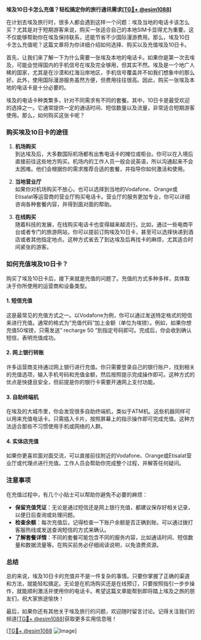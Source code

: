 **埃及10日卡怎么充值？轻松搞定你的旅行通讯需求[[TG💪+ @esim1088](https://t.me/s/esim1088)]**

在计划去埃及旅行时，很多人都会遇到这样一个问题：埃及当地的电话卡该怎么买？尤其是对于短期游客来说，购买一张适合自己的本地SIM卡显得尤为重要。这不仅能够帮助你在埃及保持联系，还能节省不少国际漫游费用。那么，埃及10日卡怎么充值呢？这篇文章将为你详细介绍如何选择、购买以及充值埃及10日卡。

首先，让我们来了解一下为什么需要一张埃及本地的电话卡。如果你是第一次去埃及，可能会觉得国内的手机信号在埃及完全够用，但其实不然。埃及是一个地广人稀的国家，尤其是在沙漠和红海沿岸地区，手机信号覆盖并不如我们想象中的那么好。此外，使用国际漫游服务虽然方便，但费用往往很高。因此，购买一张埃及本地的电话卡是十分必要的。

埃及的电话卡种类繁多，针对不同需求有不同的套餐。其中，10日卡是最受欢迎的选择之一。它通常提供一定的通话时间、短信数量以及流量，非常适合短期游客使用。那么，如何购买这张卡呢？

### 购买埃及10日卡的途径

1. **机场购买**  
   到达埃及后，大多数国际机场都有出售电话卡的摊位或柜台。你可以在入境后直接前往这些地方购买。机场内的工作人员一般会说英语，所以沟通起来不会太困难。他们会根据你的需求推荐合适的套餐，并指导你如何激活和使用。

2. **当地营业厅**  
   如果你对机场购买不放心，也可以选择到当地的Vodafone、Orange或Etisalat等运营商的营业厅购买电话卡。营业厅的服务更加专业，你可以详细咨询各种套餐内容，并得到面对面的帮助。

3. **在线购买**  
   随着科技的发展，在线购买电话卡也变得越来越流行。比如，通过一些电商平台或者专门的旅游网站，你可以提前订购埃及10日卡，甚至可以选择快递到酒店或者其他指定地点。这种方式省去了到达埃及后再找卡的麻烦，尤其适合时间紧张的游客。

### 如何充值埃及10日卡？

购买了埃及10日卡后，接下来就是充值的问题了。充值的方式多种多样，具体取决于你所使用的运营商和设备类型。

#### 1. 短信充值
这是最常见的充值方式之一。以Vodafone为例，你可以通过发送特定格式的短信来进行充值。通常的格式为“充值代码”加上金额（单位为埃镑）。例如，如果你想充值50埃镑，只需发送“ recharge 50 ”到指定号码即可。完成后，你会收到确认短信，表明充值成功。

#### 2. 网上银行转账
许多运营商支持通过网上银行进行充值。你只需要登录自己的银行账户，找到相关的充值选项，输入手机号码和充值金额，然后按照提示完成操作即可。这种方式的优点是快捷且安全，但前提是你的银行卡需要开通网上支付功能。

#### 3. 自助终端机
在埃及的大城市里，你会发现很多自助终端机，类似于ATM机。这些机器同样可以用来充值电话卡。只需插入卡片，按照屏幕上的指示操作即可完成充值。这种方法适合那些不习惯使用手机或网络的人群。

#### 4. 实体店充值
如果你更喜欢面对面交流，可以直接前往附近的Vodafone、Orange或Etisalat营业厅或代理点进行充值。工作人员会帮助你完成整个过程，并解答任何疑问。

### 注意事项

在充值过程中，有几个小贴士可以帮助你避免不必要的麻烦：

- **保留充值凭证**：无论是通过短信还是网上银行充值，都建议保存好相关记录，以便日后查询或处理问题。
- **检查余额**：每次充值后，记得检查一下账户余额是否正确到账。可以通过拨打客服热线或发送查询短信的方式来确认。
- **了解套餐详情**：不同的套餐可能包含不同的服务内容，比如通话时间、短信数量和数据流量等。在购买前务必仔细阅读说明，以免浪费资源。

### 总结

总的来说，埃及10日卡的充值并不是一件复杂的事情。只要你掌握了正确的渠道和方法，就能轻松搞定。无论是在机场购买还是在线预订，只要按照指引一步步操作，就能顺利激活并使用你的电话卡。希望这篇文章能帮到即将踏上埃及之旅的朋友们，祝大家旅途愉快！

最后，如果你还有其他关于埃及旅行的问题，欢迎随时留言讨论。记得关注我们的频道[[TG💪+ @esim1088](https://t.me/s/esim1088)]获取更多实用信息哦！

[[TG💪+ @esim1088](https://t.me/s/esim1088) ![Image](https://i.postimg.cc/4NQfJmqS/Snipaste-2025-05-13-00-14-12.png)]